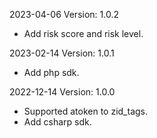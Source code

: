 2023-04-06 Version: 1.0.2
- Add risk score and risk level.

2023-02-14 Version: 1.0.1
- Add php sdk.

2022-12-14 Version: 1.0.0
- Supported atoken to zid_tags.
- Add csharp sdk.

